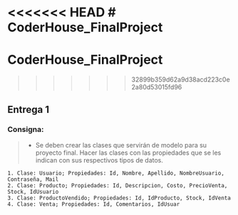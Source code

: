 <<<<<<< HEAD
﻿# CoderHouse_FinalProject
=======
# CoderHouse_FinalProject
>>>>>>> 32899b359d62a9d38acd223c0e2a80d53015fd96
## Entrega 1
### Consigna:
> * Se deben crear las clases que servirán de modelo para su proyecto final. Hacer las clases con las propiedades que se les indican con sus respectivos tipos de datos.

	1. Clase: Usuario; Propiedades: Id, Nombre, Apellido, NombreUsuario, Contraseña, Mail
	2. Clase: Producto; Propiedades: Id, Descripcion, Costo, PrecioVenta, Stock, IdUsuario
	3. Clase: ProductoVendido; Propiedades: Id, IdProducto, Stock, IdVenta
	4. Clase: Venta; Propiedades: Id, Comentarios, IdUsuar
